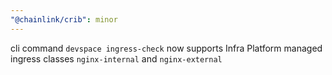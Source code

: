 ```yaml
---
"@chainlink/crib": minor
---
```


cli command `devspace ingress-check` now supports Infra Platform managed ingress classes `nginx-internal` and `nginx-external`

